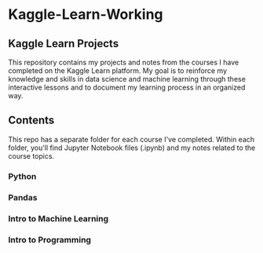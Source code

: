 # Kaggle-Learn-Working

## Kaggle Learn Projects
This repository contains my projects and notes from the courses I have completed on the Kaggle Learn platform. My goal is to reinforce my knowledge and skills in data science and machine learning through these interactive lessons and to document my learning process in an organized way.

## Contents
This repo has a separate folder for each course I've completed. Within each folder, you'll find Jupyter Notebook files (.ipynb) and my notes related to the course topics.

### Python

### Pandas

### Intro to Machine Learning

### Intro to Programming 


